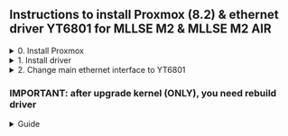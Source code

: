 ## Instructions to install Proxmox (8.2) & ethernet driver YT6801 for MLLSE M2 & MLLSE M2 AIR
<details>
  <summary>0. Install Proxmox</summary>
	
### 1. Connect usb-lan adapter, monitor by HDMI and boot from USB
Donwload [Proxmox VE ISO Installer](https://www.proxmox.com/en/downloads/proxmox-virtual-environment/iso "Proxmox VE ISO Installer") and prepare a USB  by [balenaEtcher](https://etcher.balena.io/#download-etcher "balenaEtcher"), after that boot from USB

### 2. Configure the host machine
*Change IP adress and subnet to yours
![](https://raw.githubusercontent.com/dante1613/Motorcomm-YT6801/main/Screenshots/Proxmox/gateway%20%26%20dns.png)

### 3.  After successful installation, connect to the IP address via the [Putty](https://www.chiark.greenend.org.uk/~sgtatham/putty/latest.html "Putty")
Login: **root**
Password: **your proxmox password**

![](https://raw.githubusercontent.com/dante1613/Motorcomm-YT6801/main/Screenshots/Proxmox/putty.png)

### 4. Disable LID to work without an HDMI cable
If you do not disable LID (like on notebook **L(° O °L**) in the config, it will go to sleep when the HDMI cable is disconnected, and will not boot without a connected monitor. Also will not boot with or not VGA if not disable

	echo -e "HandleLidSwitch=ignore" | tee -a /etc/systemd/logind.conf
### 5. Check
	cat /etc/systemd/logind.conf
![](https://raw.githubusercontent.com/dante1613/Motorcomm-YT6801/main/Screenshots/Proxmox/disabled%20lid.png)
### 6. Reboot
	reboot
 
------------


</details>
<details>
  <summary>1. Install driver</summary>

### 0. Open putty and connect to IP proxmox instance

------------


### 1. Add no-subscription repository to source list
	echo -e "deb http://download.proxmox.com/debian/pve bookworm pve-no-subscription" | tee -a /etc/apt/sources.list

### 2. Check

	cat /etc/apt/sources.list

![](https://raw.githubusercontent.com/dante1613/Motorcomm-YT6801/main/Screenshots/Proxmox/source%20lists.png)

### 3. Update repositories
	apt-get update
### 4. Upgrade system
	apt upgrade -y
### 5. Reboot
	reboot
**After reboot, connect again via Putty**
### 6. Install headers
	apt install pve-headers-$(uname -r) -y
### 7. Install DKMS
	apt install dkms -y
### 8. Download driver
	wget https://github.com/dante1613/Motorcomm-YT6801/raw/main/tuxedo-yt6801/tuxedo-yt6801_1.0.28-1_all.deb
### 9. Install driver
	dpkg -i tuxedo-yt6801_1.0.28-1_all.deb
### 10. Load module at startup
	echo yt6801 | tee -a /etc/modules
### 11. Creates a list of module dependencies
	depmod
### 12. Check load module
	lsmod | grep yt6801
![](https://raw.githubusercontent.com/dante1613/Motorcomm-YT6801/main/Screenshots/Proxmox/succefull%20load%20driver.png)
### 13. Reboot
	reboot
**After reboot, connect again via Putty**
### 14. Check load module at startup
	lsmod | grep yt6801
 
------------


</details>

<details>
  <summary>2. Change main ethernet interface to YT6801</summary>

### 1. See new ethernet interface
	ip a
![](https://raw.githubusercontent.com/dante1613/Motorcomm-YT6801/main/Screenshots/Proxmox/new%20interface.png)
### 2. Open conf file with interfaces
	nano /etc/network/interfaces
### 3.1. Add line to end of file with new interface *example **ens37**, replace to yours
	auto ens37
	iface ens37 inet manual
### 3.2. Add name second to bridge-port by space
![](https://raw.githubusercontent.com/dante1613/Motorcomm-YT6801/main/Screenshots/Proxmox/new%20interface%20and%20bridge-port.png)
- #### Save **ctrl + s** and exit **ctrl +x**

### 4. Reboot
	reboot
### 5. Final step. Unplug cable from usb-lan and connect to lan port MLLSE M2

------------

</details>

### IMPORTANT: after upgrade kernel (ONLY), you need rebuild driver


<details>
  <summary>Guide</summary>

#### Again connect usb-lan adapter and connect to the IP address via the Putty
 
### 1. Update headers
	apt install pve-headers-$(uname -r) -y
### 2. Download driver
	wget https://github.com/dante1613/Motorcomm-YT6801/raw/main/tuxedo-yt6801/tuxedo-yt6801_1.0.28-1_all.deb
### 3. Install driver
	dpkg -i tuxedo-yt6801_1.0.28-1_all.deb
### 4. Creates a list of module dependencies
	depmod
### 5. Reboot
	reboot
**After reboot, connect again via Putty**
### 6. Check load module
	lsmod | grep yt6801
![](https://raw.githubusercontent.com/dante1613/Motorcomm-YT6801/main/Screenshots/Proxmox/succefull%20load%20driver.png)

### 7. Final step. Unplug cable from usb-lan and connect to lan port MLLSE M2
 
------------


</details>
